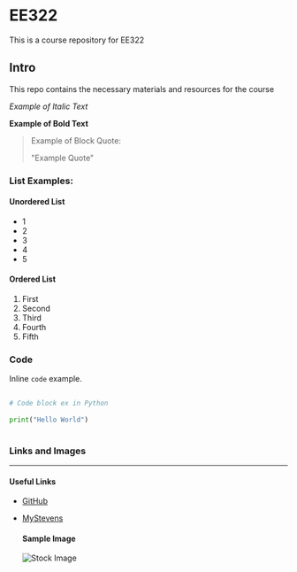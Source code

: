 # EE322 

This is a course repository for EE322 

## Intro

This repo contains the necessary materials and resources for the course

*Example of Italic Text*

**Example of Bold Text**

> Example of Block Quote:
>
> "Example Quote"


### List Examples:

#### Unordered List
- 1
- 2
- 3
- 4
- 5

#### Ordered List
1. First
2. Second
3. Third
4. Fourth
5. Fifth

### Code

Inline `code` example.

```Python
  
# Code block ex in Python
  
print("Hello World")
  
```


### Links and Images

  ---

  #### Useful Links
- [GitHub](https://github.com/)
- [MyStevens](https://login.stevens.edu/login/login.htm?fromURI=%2Fapp%2FUserHome)


  #### Sample Image

  ![Stock Image](https://static3.depositphotos.com/1003380/209/i/450/depositphotos_2099237-stock-photo-building-tools.jpg)

  

